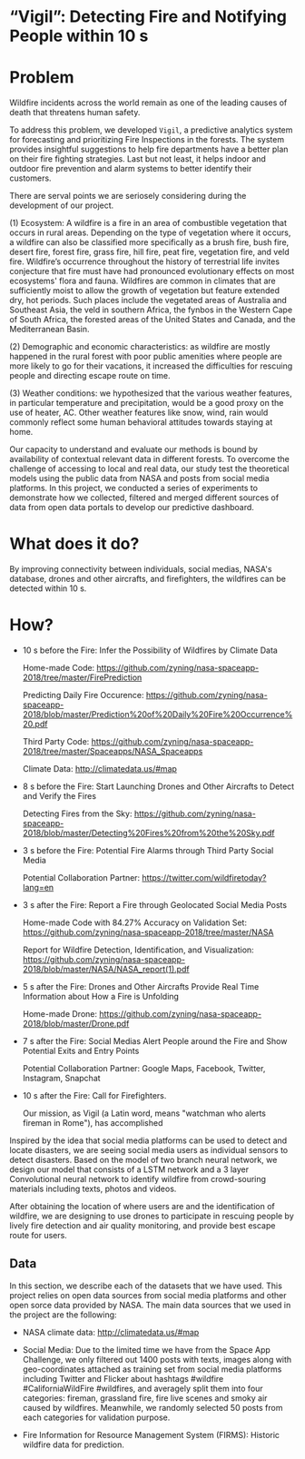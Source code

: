 # “Vigil”: Detecting Fire and Notifying People within 10 s

# Problem

Wildfire incidents across the world remain as one of the leading causes of death that threatens human safety.

To address this problem, we developed `Vigil`, a predictive analytics system for forecasting and prioritizing Fire Inspections in the forests. The system provides insightful suggestions to help fire departments have a better plan on their fire fighting strategies. Last but not least, it helps indoor and outdoor fire prevention and alarm systems to better identify their customers.

There are serval points we are seriosely considering during the development of our project.

(1)  Ecosystem: A wildfire is a fire in an area of combustible vegetation that occurs in rural areas. Depending on the type of vegetation where it occurs, a wildfire can also be classified more specifically as a brush fire, bush fire, desert fire, forest fire, grass fire, hill fire, peat fire, vegetation fire, and veld fire. Wildfire’s occurrence throughout the history of terrestrial life invites conjecture that fire must have had pronounced evolutionary effects on most ecosystems' flora and fauna. Wildfires are common in climates that are sufficiently moist to allow the growth of vegetation but feature extended dry, hot periods. Such places include the vegetated areas of Australia and Southeast Asia, the veld in southern Africa, the fynbos in the Western Cape of South Africa, the forested areas of the United States and Canada, and the Mediterranean Basin.

(2) Demographic and economic characteristics: as wildfire are mostly happened in the rural forest with poor public amenities where people are more likely to go for their vacations, it increased the difficulties for rescuing people and directing escape route on time.   

(3) Weather conditions: we hypothesized that the various weather features, in particular temperature and precipitation, would be a good proxy on the use of heater, AC. Other weather features like snow, wind, rain would commonly reflect some human behavioral attitudes towards staying at home. 

Our capacity to understand and evaluate our methods is bound by availability of contextual relevant data in different forests. To overcome the challenge of accessing to local and real data, our study test the theoretical models using the public data from NASA and posts from social media platforms. In this project, we conducted a series of experiments to demonstrate how we collected, filtered and merged different sources of data from open data portals to develop our predictive dashboard.  

# What does it do?

By improving connectivity between individuals, social medias, NASA's database, drones and other aircrafts, and firefighters, the wildfires can be detected within 10 s.

# How?

- 10 s before the Fire: Infer the Possibility of Wildfires by Climate Data 

   Home-made Code: https://github.com/zyning/nasa-spaceapp-2018/tree/master/FirePrediction
   
   Predicting Daily Fire Occurence: https://github.com/zyning/nasa-spaceapp-2018/blob/master/Prediction%20of%20Daily%20Fire%20Occurrence%20.pdf
   
   Third Party Code: https://github.com/zyning/nasa-spaceapp-2018/tree/master/Spaceapps/NASA_Spaceapps
   
   Climate Data: http://climatedata.us/#map
   
- 8 s before the Fire: Start Launching Drones and Other Aircrafts to Detect and Verify the Fires 

   Detecting Fires from the Sky: https://github.com/zyning/nasa-spaceapp-2018/blob/master/Detecting%20Fires%20from%20the%20Sky.pdf
   
- 3 s before the Fire: Potential Fire Alarms through Third Party Social Media

   Potential Collaboration Partner: https://twitter.com/wildfiretoday?lang=en
   
- 3 s after the Fire: Report a Fire through Geolocated Social Media Posts

   Home-made Code with 84.27% Accuracy on Validation Set: https://github.com/zyning/nasa-spaceapp-2018/tree/master/NASA
   
   Report for Wildfire Detection, Identification, and Visualization: https://github.com/zyning/nasa-spaceapp-2018/blob/master/NASA/NASA_report(1).pdf
   
- 5 s after the Fire: Drones and Other Aircrafts Provide Real Time Information about How a Fire is Unfolding

   Home-made Drone: https://github.com/zyning/nasa-spaceapp-2018/blob/master/Drone.pdf
   
- 7 s after the Fire: Social Medias Alert People around the Fire and Show Potential Exits and Entry Points

   Potential Collaboration Partner: Google Maps, Facebook, Twitter, Instagram, Snapchat
   
- 10 s after the Fire: Call for Firefighters. 

   Our mission, as Vigil (a Latin word, means "watchman who alerts fireman in Rome"), has accomplished

Inspired by the idea that social media platforms can be used to detect and locate disasters, we are seeing social media users as individual sensors to detect disasters. Based on the model of two branch neural network, we design our model that consists of a LSTM network and a 3 layer Convolutional neural network to identify wildfire from
crowd-souring materials including texts, photos and videos.

After obtaining the location of where users are and the identification of wildfire, we are designing to use drones to participate in rescuing people by lively fire detection and air quality monitoring, and provide best escape route for users.  


## Data 

In this section, we describe each of the datasets that we have used. This project relies on open data sources from social media platforms and other open sorce data provided by NASA. The main data sources that we used in the project are the following: 

* NASA climate data:  http://climatedata.us/#map

* Social Media: Due to the limited time we have from the Space App Challenge, we only filtered out 1400 posts with texts, images along with geo-coordinates attached as training set from social media platforms including Twitter and Flicker about hashtags #wildfire #CaliforniaWildFire #wildfires, and averagely split them into four categories: fireman, grassland fire, fire live scenes and smoky air caused by wildfires. Meanwhile, we randomly selected 50 posts from each categories for validation purpose.

* Fire Information for Resource Management System (FIRMS): Historic wildfire data for  prediction.
